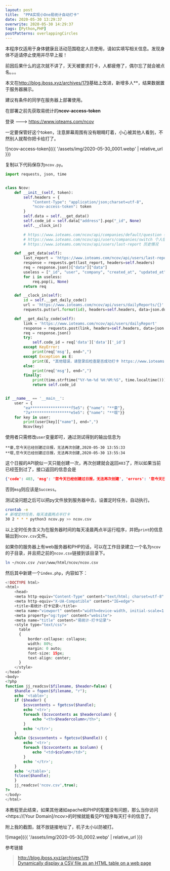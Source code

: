 ```yaml
---
layout: post
title:  "PPA实现小One易统计自动打卡"
date: 2020-05-30 13:29:37
overwrite: 2020-05-30 14:29:37
tags: [Python,PHP]
postPatterns: overlappingCircles
---
```


本程序仅适用于身体健康且活动范围稳定人员使用，请如实填写相关信息。发现身体不适请停止使用并尽早上报！

<!--excerpt-->

前因后果什么的这次就不讲了，天天被要求打卡，人都疲倦了，偶尔忘了就会被点名。。。

本文在<http://blog.jboss.xyz/archives/179>基础上改进，新增多人**，结果数据置于服务器展示。

建议有条件的同学在服务器上部署使用。

在部署之前先获取易统计的**ncov-access-token**

登录 ---> <https://www.ioteams.com/ncov>

一定要保管好这个token，注意屏幕周围有没有眼睛盯着，小心被其他人看到，不然别人就帮你把卡给打了。

![ncov-access-token]({{ '/assets/img/2020-05-30_0001.webp' | relative_url }})

复制以下代码保存为`ncov.py`。

```python
import requests, json, time


class Ncov:
    def __init__(self, token):
        self.headers = {
            "Content-Type": "application/json;charset=utf-8",
            "ncov-access-token": token
        }
        self.data = self.__get_data()
        self.code_id = self.data["address"].pop("_id", None)
        self.__clock_in()

        # https://www.ioteams.com/ncov/api/companies/default/question 参数
        # https://www.ioteams.com/ncov/api/users/companies/switch 个人信息
        # https://www.ioteams.com/ncov/api/users/last-report 历史情况

    def __get_data(self):
        last_report = 'https://www.ioteams.com/ncov/api/users/last-report'
        response = requests.get(last_report, headers=self.headers)
        req = response.json()["data"]["data"]
        useless = ["_id", "user", "company", "created_at", "updated_at", "__v"]
        for i in useless:
            req.pop(i, None)
        return req

    def __clock_in(self):
        id = self.__get_daily_code()
        url = 'https://www.ioteams.com/ncov/api/users/dailyReports/{}'
        requests.put(url.format(id), headers=self.headers, data=json.dumps(self.data))

    def __get_daily_code(self):
        link = 'https://www.ioteams.com/ncov/api/users/dailyReport'
        response = requests.post(link, headers=self.headers, data=json.dumps(self.data))
        req = response.json()
        try:
            self.code_id = req['data']['data']['_id']
        except KeyError:
            print(req['msg'], end=",")
        except Exception as E:
            print(E, "其他错误，请登录后检查是否成功打卡 https://www.ioteams.com/ncov/ ", end=",")
        else:
            print(req['msg'], end=",")
        finally:
            print(time.strftime("%Y-%m-%d %H:%M:%S", time.localtime()))
            return self.code_id


if __name__ == '__main__':
    user = {
        "ea******************f5e5": {"name": "**豪"},
        "7a******************e5e5": {"name": "**琨"}}
    for key in user:
        print(user[key]["name"], end=",")
        Ncov(key)
```

使用者只需修改`user`变量即可，通过测试得到的输出信息为

```
**豪,您今天已经创建过日报，无法再次创建,2020-05-30 13:55:33
**琨,您今天已经创建过日报，无法再次创建,2020-05-30 13:55:34
```

这个日报的API貌似一天只能创建一次，再次创建就会返回`403`了，所以如果当前已经签到过了，接口返回的信息会是

```json
{'code': 403, 'msg': '您今天已经创建过日报，无法再次创建', 'errors': '您今天已经创建过日报，无法再次创建'}
```

否则`msg`则应该是`Success`。

测试没问题之后可以把py文件放到服务器中去，设置定时任务，自动执行。

```bash
crontab -e 
# 新增定时任务，每天凌晨两点半打卡
30 2 * * * python3 ncov.py >> ncov.csv
```

以上定时任务含义为在服务器时间的每天凌晨两点半运行程序，并把`print`的信息输出到`ncov.csv`文件。

如果你的服务器上有web服务器和PHP的话，可以在工作目录建立一个名为`ncov`的子目录，并且把之前的`ncov.csv`链接到该目录下。

```bash
ln ~/ncov.csv /var/www/html/ncov/ncov.csv
```

然后其中新建一个`index.php`，内容如下：

```php
<!DOCTYPE html>
<html>
    <head>
    <meta http-equiv="Content-Type" content="text/html; charset=utf-8" />
    <meta http-equiv="X-UA-Compatible" content="IE=edge">
    <title>易统计-打卡记录</title>
    <meta name="viewport" content="width=device-width, initial-scale=1.0">
    <meta property="og:type" content="website">
    <meta name="title" content="易统计-打卡记录">
    <style type="text/css">
      table
      {
          border-collapse: collapse;
          width: 80%;
          margin: 0 auto;
          font-size: 15px;
          text-align: center;
      }
    </style>
</head>
<body>
<?php
function jj_readcsv($filename, $header=false) {
    $handle = fopen($filename, "r");
    echo '<table>';
    if ($header) {
        $csvcontents = fgetcsv($handle);
        echo '<tr>';
        foreach ($csvcontents as $headercolumn) {
            echo "<th>$headercolumn</th>";
        }
        echo '</tr>';
    }
    while ($csvcontents = fgetcsv($handle)) {
        echo '<tr>';
        foreach ($csvcontents as $column) {
            echo "<td>$column</td>";
        }
        echo '</tr>';
    }
    echo '</table>';
    fclose($handle);
    }
    jj_readcsv('ncov.csv',true);
?> 
</body>
</html>
```

本教程至此结束，如果其他诸如apache和PHP的配置没有问题，那么当你访问<https://[Your Domain]/ncov>的时候就能看见PY程序每天打卡的信息了。

附上我的截图，就不放链接地址了，机子太小以防被打。

![image]({{ '/assets/img/2020-05-30_0002.webp' | relative_url }})


参考链接

> <http://blog.jboss.xyz/archives/179>    
> [Dynamically display a CSV file as an HTML table on a web page](https://stackoverflow.com/questions/518795/dynamically-display-a-csv-file-as-an-html-table-on-a-web-page/8612755#8612755)